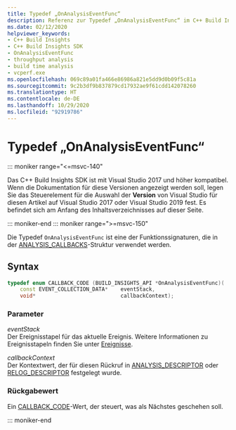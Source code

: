 ```yaml
---
title: Typedef „OnAnalysisEventFunc“
description: Referenz zur Typedef „OnAnalysisEventFunc“ im C++ Build Insights SDK
ms.date: 02/12/2020
helpviewer_keywords:
- C++ Build Insights
- C++ Build Insights SDK
- OnAnalysisEventFunc
- throughput analysis
- build time analysis
- vcperf.exe
ms.openlocfilehash: 069c89a01fa466e86986a821e5dd9d0b09f5c81a
ms.sourcegitcommit: 9c2b3df9b837879cd17932ae9f61cdd142078260
ms.translationtype: HT
ms.contentlocale: de-DE
ms.lasthandoff: 10/29/2020
ms.locfileid: "92919786"
---
```

# <a name="onanalysiseventfunc-typedef"></a>Typedef „OnAnalysisEventFunc“

::: moniker range="<=msvc-140"

Das C++ Build Insights SDK ist mit Visual Studio 2017 und höher kompatibel. Wenn die Dokumentation für diese Versionen angezeigt werden soll, legen Sie das Steuerelement für die Auswahl der **Version** von Visual Studio für diesen Artikel auf Visual Studio 2017 oder Visual Studio 2019 fest. Es befindet sich am Anfang des Inhaltsverzeichnisses auf dieser Seite.

::: moniker-end
::: moniker range=">=msvc-150"

Die Typedef `OnAnalysisEventFunc` ist eine der Funktionssignaturen, die in der [ANALYSIS_CALLBACKS](analysis-callbacks-struct.md)-Struktur verwendet werden.

## <a name="syntax"></a>Syntax

```cpp
typedef enum CALLBACK_CODE (BUILD_INSIGHTS_API *OnAnalysisEventFunc)(
    const EVENT_COLLECTION_DATA*    eventStack,
    void*                           callbackContext);
```

### <a name="parameters"></a>Parameter

*eventStack*\
Der Ereignisstapel für das aktuelle Ereignis. Weitere Informationen zu Ereignisstapeln finden Sie unter [Ereignisse](../event-table.md).

*callbackContext*\
Der Kontextwert, der für diesen Rückruf in [ANALYSIS_DESCRIPTOR](analysis-descriptor-struct.md) oder [RELOG_DESCRIPTOR](relog-descriptor-struct.md) festgelegt wurde.

### <a name="return-value"></a>Rückgabewert

Ein [CALLBACK_CODE](callback-code-enum.md)-Wert, der steuert, was als Nächstes geschehen soll.

::: moniker-end
